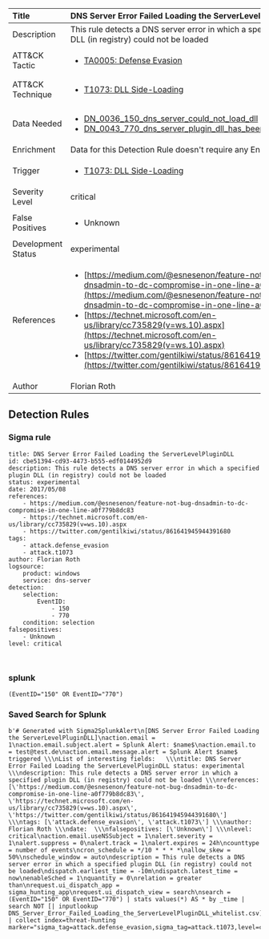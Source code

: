 | Title                | DNS Server Error Failed Loading the ServerLevelPluginDLL                                                                                                                                                 |
|:---------------------|:------------------------------------------------------------------------------------------------------------------------------------------------------------|
| Description          | This rule detects a DNS server error in which a specified plugin DLL (in registry) could not be loaded                                                                                                                                           |
| ATT&amp;CK Tactic    |  <ul><li>[TA0005: Defense Evasion](https://attack.mitre.org/tactics/TA0005)</li></ul>  |
| ATT&amp;CK Technique | <ul><li>[T1073: DLL Side-Loading](https://attack.mitre.org/techniques/T1073)</li></ul>  |
| Data Needed          | <ul><li>[DN_0036_150_dns_server_could_not_load_dll](../Data_Needed/DN_0036_150_dns_server_could_not_load_dll.md)</li><li>[DN_0043_770_dns_server_plugin_dll_has_been_loaded](../Data_Needed/DN_0043_770_dns_server_plugin_dll_has_been_loaded.md)</li></ul>  |
| Enrichment           |  Data for this Detection Rule doesn't require any Enrichments.  |
| Trigger              | <ul><li>[T1073: DLL Side-Loading](../Triggers/T1073.md)</li></ul>  |
| Severity Level       | critical |
| False Positives      | <ul><li>Unknown</li></ul>  |
| Development Status   | experimental |
| References           | <ul><li>[https://medium.com/@esnesenon/feature-not-bug-dnsadmin-to-dc-compromise-in-one-line-a0f779b8dc83](https://medium.com/@esnesenon/feature-not-bug-dnsadmin-to-dc-compromise-in-one-line-a0f779b8dc83)</li><li>[https://technet.microsoft.com/en-us/library/cc735829(v=ws.10).aspx](https://technet.microsoft.com/en-us/library/cc735829(v=ws.10).aspx)</li><li>[https://twitter.com/gentilkiwi/status/861641945944391680](https://twitter.com/gentilkiwi/status/861641945944391680)</li></ul>  |
| Author               | Florian Roth |


## Detection Rules

### Sigma rule

```
title: DNS Server Error Failed Loading the ServerLevelPluginDLL
id: cbe51394-cd93-4473-b555-edf0144952d9
description: This rule detects a DNS server error in which a specified plugin DLL (in registry) could not be loaded
status: experimental
date: 2017/05/08
references:
    - https://medium.com/@esnesenon/feature-not-bug-dnsadmin-to-dc-compromise-in-one-line-a0f779b8dc83
    - https://technet.microsoft.com/en-us/library/cc735829(v=ws.10).aspx
    - https://twitter.com/gentilkiwi/status/861641945944391680
tags:
    - attack.defense_evasion
    - attack.t1073
author: Florian Roth
logsource:
    product: windows
    service: dns-server
detection:
    selection:
        EventID: 
            - 150
            - 770
    condition: selection
falsepositives: 
    - Unknown
level: critical



```





### splunk
    
```
(EventID="150" OR EventID="770")
```






### Saved Search for Splunk

```
b'# Generated with Sigma2SplunkAlert\n[DNS Server Error Failed Loading the ServerLevelPluginDLL]\naction.email = 1\naction.email.subject.alert = Splunk Alert: $name$\naction.email.to = test@test.de\naction.email.message.alert = Splunk Alert $name$ triggered \\\nList of interesting fields:   \\\ntitle: DNS Server Error Failed Loading the ServerLevelPluginDLL status: experimental \\\ndescription: This rule detects a DNS server error in which a specified plugin DLL (in registry) could not be loaded \\\nreferences: [\'https://medium.com/@esnesenon/feature-not-bug-dnsadmin-to-dc-compromise-in-one-line-a0f779b8dc83\', \'https://technet.microsoft.com/en-us/library/cc735829(v=ws.10).aspx\', \'https://twitter.com/gentilkiwi/status/861641945944391680\'] \\\ntags: [\'attack.defense_evasion\', \'attack.t1073\'] \\\nauthor: Florian Roth \\\ndate:  \\\nfalsepositives: [\'Unknown\'] \\\nlevel: critical\naction.email.useNSSubject = 1\nalert.severity = 1\nalert.suppress = 0\nalert.track = 1\nalert.expires = 24h\ncounttype = number of events\ncron_schedule = */10 * * * *\nallow_skew = 50%\nschedule_window = auto\ndescription = This rule detects a DNS server error in which a specified plugin DLL (in registry) could not be loaded\ndispatch.earliest_time = -10m\ndispatch.latest_time = now\nenableSched = 1\nquantity = 0\nrelation = greater than\nrequest.ui_dispatch_app = sigma_hunting_app\nrequest.ui_dispatch_view = search\nsearch = (EventID="150" OR EventID="770") | stats values(*) AS * by _time | search NOT [| inputlookup DNS_Server_Error_Failed_Loading_the_ServerLevelPluginDLL_whitelist.csv] | collect index=threat-hunting marker="sigma_tag=attack.defense_evasion,sigma_tag=attack.t1073,level=critical"\n\n\n'
```
